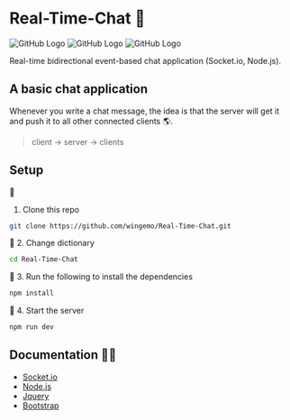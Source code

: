 # Real-Time-Chat :speech_balloon:
![GitHub Logo](https://img.shields.io/badge/Version-1.0.0-blue) ![GitHub Logo](https://img.shields.io/badge/-Socket.io-blue) ![GitHub Logo](https://img.shields.io/badge/-Node.js-blue) 

Real-time bidirectional event-based chat application (Socket.io, Node.js).

## A basic chat application
Whenever you write a chat message, the idea is that the server will get it and push it to all other connected clients :earth_americas:.

> client -> server -> clients

## Setup 
:rhinoceros:
1. Clone this repo
```sh
git clone https://github.com/wingemo/Real-Time-Chat.git
```
:gorilla:
2. Change dictionary
```sh
cd Real-Time-Chat
```
:koala:
3. Run the following to install the dependencies 
```sh
npm install
```
:pray:
4. Start the server
```sh
npm run dev
```

## Documentation :man_student:

- [Socket.io](https://socket.io/docs/v4) 
- [Node.js](https://socket.io/docs/v4) 
- [Jquery](https://socket.io/docs/v4) 
- [Bootstrap](https://socket.io/docs/v4) 
